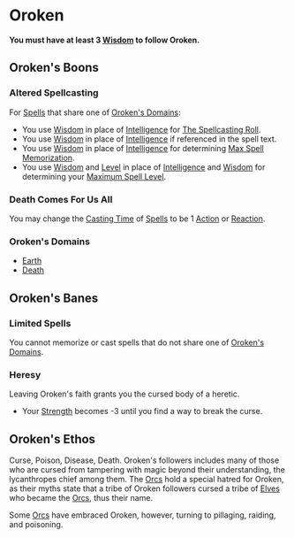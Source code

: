 # Oroken
**You must have at least 3 [Wisdom](../../../../Player%20Characters/Chosen%20Statistics/Wisdom.md) to follow Oroken.**
## Oroken's Boons
### Altered Spellcasting
For [Spells](../../../Spells.md) that share one of [Oroken's Domains](Oroken.md#Oroken's%20Domains):
- You use [Wisdom](../../../../Player%20Characters/Chosen%20Statistics/Wisdom.md) in place of [Intelligence](../../../../Player%20Characters/Chosen%20Statistics/Intelligence.md) for [The Spellcasting Roll](../../../Spellcasting.md#The%20Spellcasting%20Roll).
- You use [Wisdom](../../../../Player%20Characters/Chosen%20Statistics/Wisdom.md) in place of [Intelligence](../../../../Player%20Characters/Chosen%20Statistics/Intelligence.md) if referenced in the spell text.
- You use [Wisdom](../../../../Player%20Characters/Chosen%20Statistics/Wisdom.md) in place of [Intelligence](../../../../Player%20Characters/Chosen%20Statistics/Intelligence.md) for determining [Max Spell Memorization](../../../Spell%20Memorization.md).
- You use [Wisdom](../../../../Player%20Characters/Chosen%20Statistics/Wisdom.md) and [Level](../../../../Player%20Characters/Derived%20Statistics/Level.md) in place of [Intelligence](../../../../Player%20Characters/Chosen%20Statistics/Intelligence.md) and [Wisdom](../../../../Player%20Characters/Chosen%20Statistics/Wisdom.md) for determining your [Maximum Spell Level](../../../Spell%20Level.md#Max%20Spell%20Level).
### Death Comes For Us All
You may change the [Casting Time](../../../Spellcasting.md#Casting%20Time) of [Spells](../../../Spells.md) to be 1 [Action](../../../../Game%20Procedures/Action.md) or [Reaction](../../../../Game%20Procedures/Reaction.md).
### Oroken's Domains
- [Earth](../../../Spell%20Domains/Earth.md)
- [Death](../../../Spell%20Domains/Death.md)
## Oroken's Banes
### Limited Spells
You cannot memorize or cast spells that do not share one of [Oroken's Domains](Oroken.md#Oroken's%20Domains).
### Heresy
Leaving Oroken's faith grants you the cursed body of a heretic.
- Your [Strength](../../../../Player%20Characters/Chosen%20Statistics/Strength.md) becomes -3 until you find a way to break the curse.
## Oroken's Ethos
Curse, Poison, Disease, Death. Oroken's followers includes many of those who are cursed from tampering with magic beyond their understanding, the lycanthropes chief among them. The [Orcs](../../../../Player%20Characters/Ancenstries/Elves.md#Deep%20Elf%20(Orc)%20[Ancestry](Ancestry.md)) hold a special hatred for Oroken, as their myths state that a tribe of Oroken followers cursed a tribe of [Elves](../../../../Player%20Characters/Ancenstries/Elves.md) who became the [Orcs](../../../../Player%20Characters/Ancenstries/Elves.md#Deep%20Elf%20(Orc)%20[Ancestry](Ancestry.md)), thus their name.

Some [Orcs](../../../../Player%20Characters/Ancenstries/Elves.md#Deep%20Elf%20(Orc)%20[Ancestry](Ancestry.md)) have embraced Oroken, however, turning to pillaging, raiding, and poisoning.